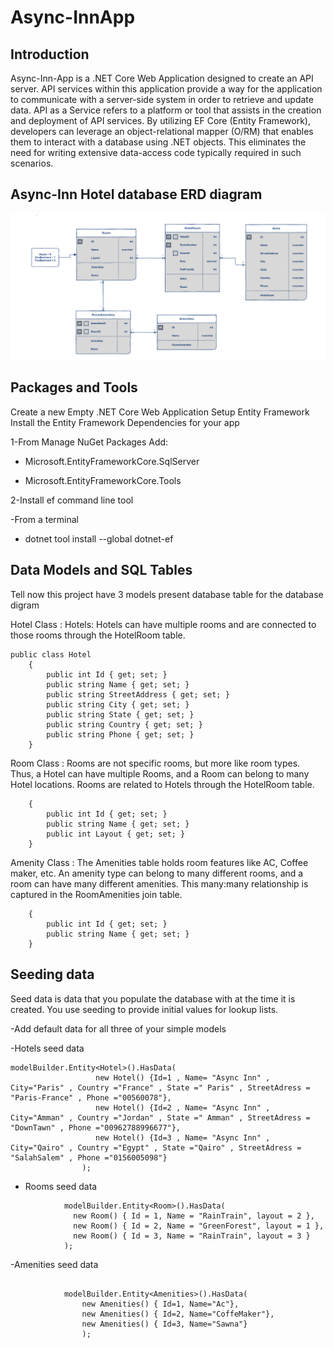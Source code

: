 # Async-InnApp

## Introduction
Async-Inn-App is a .NET Core Web Application designed to create an API server. API services within this application provide a way for the application to communicate with a server-side system in order to retrieve and update data. API as a Service refers to a platform or tool that assists in the creation and deployment of API services. By utilizing EF Core (Entity Framework), developers can leverage an object-relational mapper (O/RM) that enables them to interact with a database using .NET objects. This eliminates the need for writing extensive data-access code typically required in such scenarios.
## Async-Inn Hotel database ERD diagram
![](./Async-demo.png)

## Packages and Tools

Create a new Empty .NET Core Web Application Setup Entity Framework Install the Entity Framework Dependencies for your app

 1-From Manage NuGet Packages Add:

- Microsoft.EntityFrameworkCore.SqlServer

- Microsoft.EntityFrameworkCore.Tools

2-Install ef command line tool

-From a terminal

- dotnet tool install --global dotnet-ef


## Data Models and SQL Tables
Tell now this project have 3 models present database table for the database digram


Hotel Class : Hotels: Hotels can have multiple rooms and are connected to those rooms through the HotelRoom table.
```b
public class Hotel
    {
        public int Id { get; set; }
        public string Name { get; set; }
        public string StreetAddress { get; set; }
        public string City { get; set; }
        public string State { get; set; }
        public string Country { get; set; }
        public string Phone { get; set; }
    }
```

Room Class : Rooms are not specific rooms, but more like room types. Thus, a Hotel can have multiple Rooms, and a Room can belong to many Hotel locations. Rooms are related to Hotels through the HotelRoom table.
```b public class Room
    {
        public int Id { get; set; }
        public string Name { get; set; }
        public int Layout { get; set; }
    }
 ```
Amenity Class : The Amenities table holds room features like AC, Coffee maker, etc. An amenity type can belong to many different rooms, and a room can have many different amenities. This many:many relationship is captured in the RoomAmenities join table.
```b  public class Amenity
    {
        public int Id { get; set; }
        public string Name { get; set; }
    }
```


## Seeding data
Seed data is data that you populate the database with at the time it is created. You use seeding to provide initial values for lookup lists.

-Add default data for all three of your simple models

-Hotels seed data

```b
modelBuilder.Entity<Hotel>().HasData(
                   new Hotel() {Id=1 , Name= "Async Inn" , City="Paris" , Country ="France" , State =" Paris" , StreetAdress = "Paris-France" , Phone ="00560078"},
                   new Hotel() {Id=2 , Name= "Async Inn" , City="Amman" , Country ="Jordan" , State =" Amman" , StreetAdress = "DownTawn" , Phone ="00962788996677"},
                   new Hotel() {Id=3 , Name= "Async Inn" , City="Qairo" , Country ="Egypt" , State ="Qairo" , StreetAdress = "SalahSalem" , Phone ="0156005098"}
                );
```


- Rooms seed data

```b
            modelBuilder.Entity<Room>().HasData(
              new Room() { Id = 1, Name = "RainTrain", layout = 2 },
              new Room() { Id = 2, Name = "GreenForest", layout = 1 },
              new Room() { Id = 3, Name = "RainTrain", layout = 3 }
            );

```

   -Amenities seed data

```b
            
            modelBuilder.Entity<Amenities>().HasData(
                new Amenities() { Id=1, Name="Ac"},
                new Amenities() { Id=2, Name="CoffeMaker"},
                new Amenities() { Id=3, Name="Sawna"}
                );
 ```
